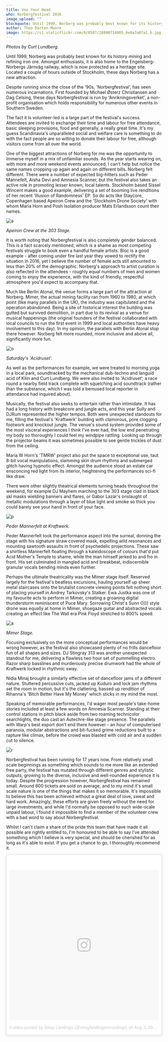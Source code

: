 ```yaml
---
title: Use Your Head
who: Norbergfestival 2016
image_upload: ""
blockquote: Until 1999, Norberg was probably best known for its history mining and refining iron ore. Amongst enthusiasts, it is also home to the Engelsberg-Norbergs Järnväg railway, which is now protected as a heritage site. Located a couple of hours outside of Stockholm, these days Norberg has a new attraction.
author: Theo Darton-Moore
image: https://c1.staticflickr.com/9/8587/28800714005_0e8a3a0fa1_b.jpg
---
```

_Photos by Curt Lundberg._

Until 1999, Norberg was probably best known for its history mining and refining iron ore. Amongst enthusiasts, it is also home to the Engelsberg-Norbergs Järnväg railway, which is now protected as a heritage site. Located a couple of hours outside of Stockholm, these days Norberg has a new attraction. 

Despite running since the close of the '90s, 'Norbergfestival', has seen numerous incarnations. First founded by Michael Østerz Christiansen and Dag Celsing, these days Norbergfestival is run by 'Anrikningsverket', a non-profit organisation which holds responsibility for numerous other events in Southern Sweden.

The fact it is volunteer-led is a large part of the festival's success. Attendees are invited to exchange their time and labour for free attendance, basic sleeping provisions, food and generally, a really great time. It's my guess Scandinavia's unparalleled social and welfare care is something to do with the fact people are so willing to donate their labour for free, although visitors come from all over the world.

One of the biggest attractions of Norberg for me was the opportunity to immerse myself in a mix of unfamiliar sounds. As the year starts wearing on, with more and more weekend events announced, I can't help but notice the same names cropping up again and again on different bills. Norberg felt different. There were a number of expected big-hitters such as Peder Mannefelt, Aisha Devï and Amnesia Scanner, but the festival also takes an active role in promoting lesser known, local talents. Stockholm based Sissel Wincent makes a good example, delivering a set of booming live renditions of her recent 'Illusion of Randomness' EP. So do acts like Staycore, Copenhagen based Apeiron Crew and the 'Stockholm Drone Society' with whom Maria Horn and Posh Isolation producer Mats Erlandsson count their names.

![a](https://c1.staticflickr.com/9/8692/28800714275_9f9f021645_b.jpg)

_Apeiron Crew at the 303 Stage._

It is worth noting that Norbergfestival is also completely gender balanced. This is a fact scarcely mentioned, which is a shame as most competing festivals struggle to book even a handful female artists. Bloc is a good example - after coming under fire last year they vowed to rectify the situation in 2016, yet I believe the number of female acts still amounted to less than 20% of the demographic. Norberg's approach to artist curation is also reflected in the attendees - roughly equal numbers of men and women coming to enjoy the experience, with the kind of friendly, respectful atmosphere you'd expect to accompany that.

Much like Berlin Atonal, the venue forms a large part of the attraction at Norberg. Mimer, the actual mining facility ran from 1960 to 1980, at which point (like many parallels in the UK), the industry was capitulated and the operation abandoned. Being a site of historical interest the building was gutted but survived demolition,  in part due to its revival as a venue for musical happenings (the original founders of the festival collaborated with local councils to run the first event in 1999 and local authorities have heavy involvement to this day). In my opinion, the parallels with Berlin Atonal stop there however. Norberg felt more rounded, more inclusive and above all, significantly more fun.

![o](https://c2.staticflickr.com/8/7704/28723584031_2facb3b083_b.jpg)

_Saturday's 'Acidruset'._

As well as the performances for example, we were treated to morning yoga in a local park, soundtracked by the mechanical dub-techno and languid acid of Kliin and Curt Lundberg. We were also invited to 'Acidruset', a race round a nearby field track complete with squelching acid soundtrack (rather than the substance, which I was told a bemused local reporter in attendance had inquired about).

Musically, the festival also seeks to entertain rather than intimidate. It has had a long history with breakcore and jungle acts, and this year Sully and DJRum represented the higher tempos. Both were unexpected standouts for me, filling the festival's 'Kraftwerk' building with clamorous, pore clogging footwork and knockout jungle. The venue's sound system provided some of the most visceral experiences I think I've ever had, the low end penetrating my body so thoroughly I could feel my windpipe rattling. Looking up through the projector beams it was sometimes possible to see gentle trickles of dust from the ceiling. 

Maria W Horn's 'TMRW' project also put the space to exceptional use, taut 8-bit vocal manipulations, slamming skin drum rhythms and submerged glitch having hypnotic effect. Amongst the audience stood an estate car ensconcing red light from its interior, heightening the performances sci-fi like draw.

There were other slightly theatrical elements turning heads throughout the weekend, for example DJ Mayhem marching to the 303 stage clad in black ski masks wielding banners and flares, or Gabor Lazàr's onslaught of metallic modulations through a layer of blue light and smoke so thick you could barely see your hand in front of your face.

![p](https://c1.staticflickr.com/9/8617/28185728223_cfdc909583_b.jpg)

_Peder Mannerfelt at Kraftwerk._

Peder Mannerfelt took the performance aspect into the surreal, donning the stage with his signature straw covered mask, expelling wild resonances and mounting sawtooth assaults in front of psychedelic projections. These saw a shirtless Mannerfelt floating through a kaleidoscope of colours that'd put Acid Mother's Temple to shame, while the man himself jerked to and fro in front. His set culminated in mangled acid and breakbeat, indiscernible granular vocals bending minds even further.

Perhaps the ultimate theatricality was the Mimer stage itself. Reserved largely for the festival's beatless excursions, hauling yourself up sheer metal staircases onto the brutalist concrete viewing points felt nothing short of placing yourself in Andrey Tarkovsky's Stalker. Ewa Justka was one of my favourite acts to perform in Mimer, creating a groaning digital thunderstorm reminiscent of Puce Mary. Sorrowing Christ's Sunn O))) style drone was equally at home in Mimer, shoegaze guitar and abstracted vocals creating an effect like The Wall era Pink Floyd stretched to 800% speed.

![a](https://c1.staticflickr.com/9/8715/28800714405_694e6d268e_b.jpg)

_Mimer Stage._

Focusing exclusively on the more conceptual performances would be wrong however, as the festival also showcased plenty of no frills dancefloor fun of all shapes and sizes. DJ Stingray 313 was another unexpected standout for me, delivering a flawless two hour set of pummelling electro. Razor sharp basslines and murderously precise drumwork had the whole of Kraftwerk locked in rhythmic sway.

Nidia Minaj brought a similarly effective set of dancefloor jams of a different nature. Stuttered percussive cuts, jacked up Kuduro and lock jam rhythms set the room in motion, but it's the clattering, bassed up rendition of Rihanna's 'Bitch Better Have My Money' which sticks in my mind the most.

Speaking of memorable performances, I'd wager most people's take-home stories included at least a few words on Amnesia Scanner. Standing at their control stations in pitch black aside from two roaming technicolor searchlights, the duo cast an Autechre-like stage presence. The parallels with Warp's best export don't end there however - an hour of computerised paranoia, modular abstractions and bit-fucked grime reductions built to a rapture like climax, before the crowd was blasted with cold air and a sudden cut to silence.

![r](https://c1.staticflickr.com/9/8869/28800713855_e788763c5f_b.jpg)

Norbergfestival has been running for 17 years now. From relatively small scale beginnings as something which sounds to me more like an extended free party, the festival has mutated through different genres and stylistic outputs, growing to the diverse, inclusive and well-rounded experience it is today. Despite the progression however, Norbergfestival has remained small. Around 600 tickets are sold on average, and to my mind it's small scale nature is one of the things that makes it so memorable. It's impossible to believe this has been achieved without a great deal of love, sweat and hard work. Amazingly, these efforts are given freely without the need for large investments, and while I'd normally be opposed to such wide-scale unpaid labour, I found it impossible to find a member of the volunteer crew with a bad word to say about Norbergfestival.

Whilst I can't claim a share of the pride this team that have made it all possible are rightly entitled to, I'm honoured to be able to say I've attended something which I believe is very special, and should be cherished for as long as it's able to exist. If you get a chance to go, I thoroughly recommend it.

<blockquote class="instagram-media" data-instgrm-version="7" style=" background:#FFF; border:0; border-radius:3px; box-shadow:0 0 1px 0 rgba(0,0,0,0.5),0 1px 10px 0 rgba(0,0,0,0.15); margin: 1px; max-width:658px; padding:0; width:99.375%; width:-webkit-calc(100% - 2px); width:calc(100% - 2px);"><div style="padding:8px;"> <div style=" background:#F8F8F8; line-height:0; margin-top:40px; padding:50.0% 0; text-align:center; width:100%;"> <div style=" background:url(data:image/png;base64,iVBORw0KGgoAAAANSUhEUgAAACwAAAAsCAMAAAApWqozAAAABGdBTUEAALGPC/xhBQAAAAFzUkdCAK7OHOkAAAAMUExURczMzPf399fX1+bm5mzY9AMAAADiSURBVDjLvZXbEsMgCES5/P8/t9FuRVCRmU73JWlzosgSIIZURCjo/ad+EQJJB4Hv8BFt+IDpQoCx1wjOSBFhh2XssxEIYn3ulI/6MNReE07UIWJEv8UEOWDS88LY97kqyTliJKKtuYBbruAyVh5wOHiXmpi5we58Ek028czwyuQdLKPG1Bkb4NnM+VeAnfHqn1k4+GPT6uGQcvu2h2OVuIf/gWUFyy8OWEpdyZSa3aVCqpVoVvzZZ2VTnn2wU8qzVjDDetO90GSy9mVLqtgYSy231MxrY6I2gGqjrTY0L8fxCxfCBbhWrsYYAAAAAElFTkSuQmCC); display:block; height:44px; margin:0 auto -44px; position:relative; top:-22px; width:44px;"></div></div><p style=" color:#c9c8cd; font-family:Arial,sans-serif; font-size:14px; line-height:17px; margin-bottom:0; margin-top:8px; overflow:hidden; padding:8px 0 7px; text-align:center; text-overflow:ellipsis; white-space:nowrap;"><a href="https://www.instagram.com/p/BIpdwraAkBr/" style=" color:#c9c8cd; font-family:Arial,sans-serif; font-size:14px; font-style:normal; font-weight:normal; line-height:17px; text-decoration:none;" target="_blank">A video posted by Stray Landings (@straylandingsrecordings)</a> on <time style=" font-family:Arial,sans-serif; font-size:14px; line-height:17px;" datetime="2016-08-03T13:16:19+00:00">Aug 3, 2016 at 6:16am PDT</time></p></div></blockquote>
<script async defer src="//platform.instagram.com/en_US/embeds.js"></script>
